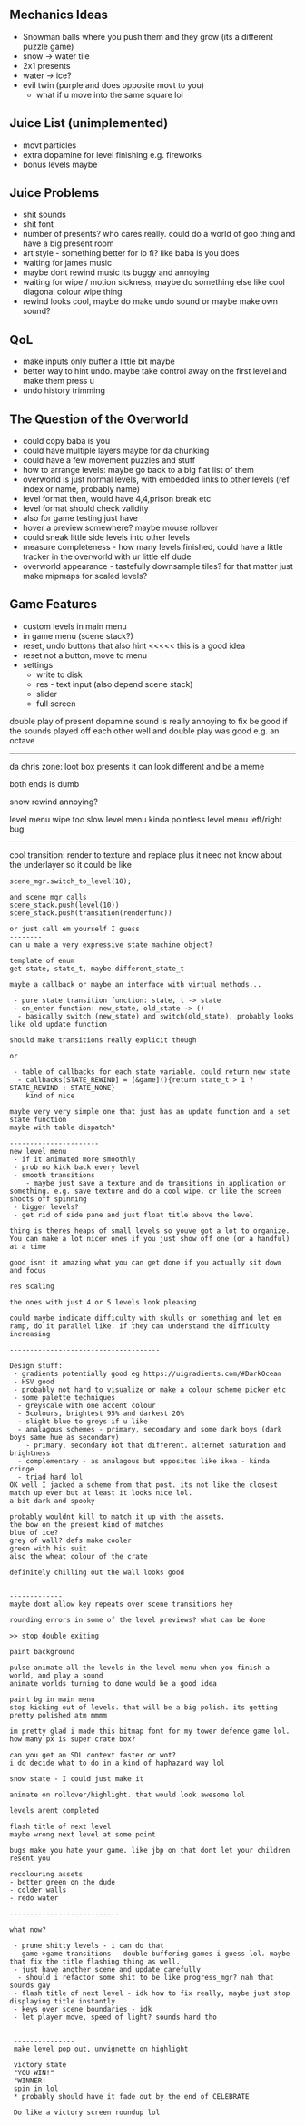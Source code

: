 ## Mechanics Ideas
 - Snowman balls where you push them and they grow (its a different puzzle game)
 - snow -> water tile
 - 2x1 presents
 - water -> ice?
 - evil twin (purple and does opposite movt to you)
   - what if u move into the same square lol

## Juice List (unimplemented)
 - movt particles
 - extra dopamine for level finishing e.g. fireworks
 - bonus levels maybe
 
## Juice Problems
 - shit sounds
 - shit font
 - number of presents? who cares really. could do a world of goo thing and have a big present room
 - art style - something better for lo fi? like baba is you does
 - waiting for james music
 - maybe dont rewind music its buggy and annoying
 - waiting for wipe / motion sickness, maybe do something else like cool diagonal colour wipe thing
 - rewind looks cool, maybe do make undo sound or maybe make own sound?

## QoL
 - make inputs only buffer a little bit maybe
 - better way to hint undo. maybe take control away on the first level and make them press u
 - undo history trimming

## The Question of the Overworld
 - could copy baba is you
 - could have multiple layers maybe for da chunking
 - could have a few movement puzzles and stuff
 - how to arrange levels: maybe go back to a big flat list of them
 - overworld is just normal levels, with embedded links to other levels (ref index or name, probably name)
 - level format then, would have 4,4,prison break etc
 - level format should check validity
 - also for game testing just have 
 - hover a preview somewhere? maybe mouse rollover
 - could sneak little side levels into other levels
 - measure completeness - how many levels finished, could have a little tracker in the overworld with ur little elf dude
 - overworld appearance - tastefully downsample tiles? for that matter just make mipmaps for scaled levels?

## Game Features
 - custom levels in main menu
 - in game menu (scene stack?)
 - reset, undo buttons that also hint     <<<<< this is a good idea
 - reset not a button, move to menu
 - settings
   - write to disk
   - res - text input (also depend scene stack)
   - slider
   - full screen

double play of present dopamine sound is really annoying to fix
be good if the sounds played off each other well and double play was good
e.g. an octave

--------------
da chris zone:
loot box presents
it can look different and be a meme

both ends is dumb

snow rewind annoying?

level menu wipe too slow
level menu kinda pointless
level menu left/right bug

-------------------

cool transition: render to texture and replace
plus it need not know about the underlayer
so it could be like
```
scene_mgr.switch_to_level(10);

and scene_mgr calls 
scene_stack.push(level(10))
scene_stack.push(transition(renderfunc))

or just call em yourself I guess
--------
can u make a very expressive state machine object?

template of enum
get state, state_t, maybe different_state_t

maybe a callback or maybe an interface with virtual methods...

 - pure state transition function: state, t -> state
 - on_enter function: new_state, old_state -> ()
  - basically switch (new_state) and switch(old_state), probably looks like old update function

should make transitions really explicit though

or

 - table of callbacks for each state variable. could return new state
  - callbacks[STATE_REWIND] = [&game](){return state_t > 1 ? STATE_REWIND : STATE_NONE}
    kind of nice

maybe very very simple one that just has an update function and a set state function
maybe with table dispatch?

----------------------
new level menu
 - if it animated more smoothly
 - prob no kick back every level
 - smooth transitions
    - maybe just save a texture and do transitions in application or something. e.g. save texture and do a cool wipe. or like the screen shoots off spinning
 - bigger levels?
 - get rid of side pane and just float title above the level

thing is theres heaps of small levels so youve got a lot to organize. You can make a lot nicer ones if you just show off one (or a handful) at a time

good isnt it amazing what you can get done if you actually sit down and focus

res scaling

the ones with just 4 or 5 levels look pleasing

could maybe indicate difficulty with skulls or something and let em ramp, do it parallel like. if they can understand the difficulty increasing

-------------------------------------

Design stuff:
 - gradients potentially good eg https://uigradients.com/#DarkOcean
 - HSV good
 - probably not hard to visualize or make a colour scheme picker etc
 - some palette techniques
  - greyscale with one accent colour
  - 5colours, brightest 95% and darkest 20%
  - slight blue to greys if u like
  - analagous schemes - primary, secondary and some dark boys (dark boys same hue as secondary)
    - primary, secondary not that different. alternet saturation and brightness
  - complementary - as analagous but opposites like ikea - kinda cringe
  - triad hard lol
OK well I jacked a scheme from that post. its not like the closest match up ever but at least it looks nice lol.
a bit dark and spooky

probably wouldnt kill to match it up with the assets. 
the bow on the present kind of matches
blue of ice?
grey of wall? defs make cooler
green with his suit
also the wheat colour of the crate

definitely chilling out the wall looks good


-------------
maybe dont allow key repeats over scene transitions hey

rounding errors in some of the level previews? what can be done

>> stop double exiting

paint background

pulse animate all the levels in the level menu when you finish a world, and play a sound
animate worlds turning to done would be a good idea

paint bg in main menu
stop kicking out of levels. that will be a big polish. its getting pretty polished atm mmmm

im pretty glad i made this bitmap font for my tower defence game lol. how many px is super crate box?

can you get an SDL context faster or wot?
i do decide what to do in a kind of haphazard way lol

snow state - I could just make it 

animate on rollover/highlight. that would look awesome lol

levels arent completed

flash title of next level
maybe wrong next level at some point

bugs make you hate your game. like jbp on that dont let your children resent you

recolouring assets
- better green on the dude
- colder walls
- redo water

---------------------------

what now?

 - prune shitty levels - i can do that
 - game->game transitions - double buffering games i guess lol. maybe that fix the title flashing thing as well.
 - just have another scene and update carefully
  - should i refactor some shit to be like progress_mgr? nah that sounds gay
 - flash title of next level - idk how to fix really, maybe just stop displaying title instantly
 - keys over scene boundaries - idk
 - let player move, speed of light? sounds hard tho


 ---------------
 make level pop out, unvignette on highlight

 victory state
 "YOU WIN!"
 "WINNER!
 spin in lol
 * probably should have it fade out by the end of CELEBRATE

 Do like a victory screen roundup lol